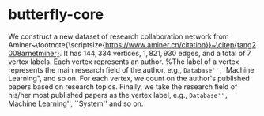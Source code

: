 # butterfly-core
We construct a new dataset of research collaboration network from Aminer~\footnote{\scriptsize{https://www.aminer.cn/citation}}~\citep{tang2008arnetminer}. It has $144,334$ vertices, $1,821,930$ edges, and a total of $7$ vertex labels. Each vertex represents an author. 
 %The label of a vertex represents the main research field of the author, e.g., ``Database'', ``Machine Learning", and so on. 
For each vertex, we count on the author's published papers based on research topics. Finally, we take the research field of his/her most published papers as the vertex label, e.g., ``Database'', ``Machine Learning'', ``System'' and so on.
